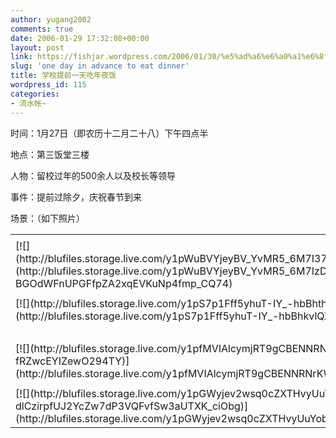 ```yaml
---
author: yugang2002
comments: true
date: 2006-01-29 17:32:08+00:00
layout: post
link: https://fishjar.wordpress.com/2006/01/30/%e5%ad%a6%e6%a0%a1%e6%8f%90%e5%89%8d%e4%b8%80%e5%a4%a9%e5%90%83%e5%b9%b4%e5%a4%9c%e9%a5%ad/
slug: 'one day in advance to eat dinner'
title: 学校提前一天吃年夜饭
wordpress_id: 115
categories:
- 流水帐~
---
```


时间：1月27日（即农历十二月二十八）下午四点半




地点：第三饭堂三楼




人物：留校过年的500余人以及校长等领导




事件：提前过除夕，庆祝春节到来




场景：（如下照片） 

<table border="0" cellspacing="0" ><tr >
<td >
</td></tr><tr >
<td valign="top" >[![](http://blufiles.storage.live.com/y1pWuBVYjeyBV_YvMR5_6M7I37pd5M7EvQgQ7iVhfGJ6lLP0eVRTnPn_9t6_KcO2Q0gyolD184UGgc)](http://blufiles.storage.live.com/y1pWuBVYjeyBV_YvMR5_6M7IzDYhXm0HtKTWmkRsJiH_-BGOdWFnUPGFfpZA2xqEVKuNp4fmp_CQ74)
</td>
<td width="15" >
</td>
<td valign="top" >[![](http://blufiles.storage.live.com/y1pWpMhToxWjaA2MxlE5E1PGsjMhIQX9eii1CZQnYtQUZ6xs6QrrDUxZIFw8cd-WhzjmLoNlwYJL1k)](http://blufiles.storage.live.com/y1pWpMhToxWjaA2MxlE5E1PGjpG1QoEbcileTpgrEXzkuFZBUKcT9kbFIkZ6YkdbZMhhozAxpEFGqI)
</td></tr><tr >
<td >
</td></tr><tr >
<td valign="top" >[![](http://blufiles.storage.live.com/y1pS7p1Fff5yhuT-IY_-hbBhthKWcjN_zAObPIfZnXtc95xiIqHy27JD827mJOAFj2czLd4ephII3c)](http://blufiles.storage.live.com/y1pS7p1Fff5yhuT-IY_-hbBhkvlQX1QwwubumP1o4CSAqf1ff9W-LERaAronLMGjH2GhkpoDn06pW8)
</td>
<td width="15" >
</td>
<td valign="top" >[![](http://blufiles.storage.live.com/y1pLQSSXCuvqo97ZC2ec4QrMZlBcsOwIDMkXPgtvScefPUxRMUYziGV72tIx6BPRA2Z3BI1SQYD_p0)](http://blufiles.storage.live.com/y1pLQSSXCuvqo97ZC2ec4QrMTlVRKYcCkVmMV-oX4yZF4qqDv0Z1V3WmUD_i8vlbwSg4lHtNI3s-8I)
</td></tr><tr >
<td >
</td></tr><tr >
<td valign="top" >[![](http://blufiles.storage.live.com/y1pfMVIAlcymjRT9gCBENNRNu6znDnGEGW69-rC8aHqeFwmBVovi1aP1lVej-fRZwcEYIZewO294TY)](http://blufiles.storage.live.com/y1pfMVIAlcymjRT9gCBENNRNrKWLDCFTOlQea_JAhK0MCFPgLv86vedXUP4bnFc53HNmvChugEfHAo)
</td>
<td width="15" >
</td>
<td valign="top" >[![](http://blufiles.storage.live.com/y1pZQWFK3z_mE5Vel2EFHZnbK9OHXazZidtVOvJ-DBmYajVj6lZgqJf2gpL60uBnTVPm6rJfWmI0tw)](http://blufiles.storage.live.com/y1pZQWFK3z_mE5Vel2EFHZnbCT4O_3mYNyVYOYFOP4Sl0NabnMhgZenxg_O_JhygUidufYT0vfIogs)
</td></tr><tr >
<td >
</td></tr><tr >
<td valign="top" >[![](http://blufiles.storage.live.com/y1pGWyjev2wsq0cZXTHvyUuYhGNzrnpNKUm3B1a-dlCzirpfUJ2YcZw7dP3VQFvfSw3aUTXK_ciObg)](http://blufiles.storage.live.com/y1pGWyjev2wsq0cZXTHvyUuYob_jVu0i7GtES2EhpDTzo-j2GyTG989_ICtxhO0N4XBJhblmR0zHCE)
</td>
<td width="15" >
</td>
<td valign="top" >[![](http://blufiles.storage.live.com/y1pqgST6DONxwSvuHggw9m_OPYRyz4qD_SKuZFEKjDPJ58CBS3piHS4MCne5Ixoz5G6bNiFXxhnmCA)](http://blufiles.storage.live.com/y1pqgST6DONxwSvuHggw9m_OKJVbNP7ybOLjXwbv9ubVa3DC2kX63UGtt4-ZisF9Q6x9ZrQ_r1lOWA)
</td></tr></table>
